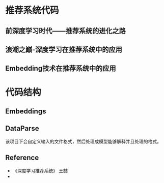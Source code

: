 # 推荐系统代码

## 前深度学习时代——推荐系统的进化之路


## 浪潮之巅-深度学习在推荐系统中的应用


## Embedding技术在推荐系统中的应用


# 代码结构
## Embeddings

## DataParse
该项目下会自定义输入的文件格式，然后处理成模型能够解释并且处理的格式。








## Reference
* 《深度学习推荐系统》 王喆
* 